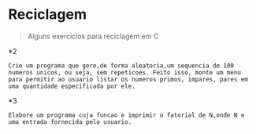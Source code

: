 # Reciclagem

>Alguns exercicios para reciclagem em C

*2
```
Crie um programa que gere,de forma aleatoria,um sequencia de 100 numeros unicos, ou seja, sem repeticoes. Feito isso, monte um menu para permitir ao usuario listar os numeros primos, impares, pares em uma quantidade especificada por ele.
```
*3
```
Elabore um programa cuja funcao e imprimir o fatorial de N,onde N e uma entrada fornecida pelo usuario.
```
